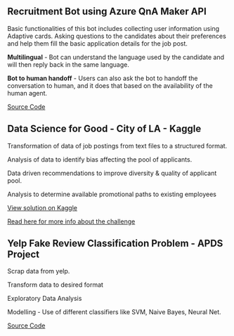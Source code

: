 ## Recruitment Bot using Azure QnA Maker API
Basic functionalities of this bot includes collecting user information using Adaptive cards. Asking questions to the candidates about their preferences and help them fill the basic application details for the job post.

**Multilingual** - Bot can understand the language used by the candidate and will then reply back in the same language.

**Bot to human handoff** - Users can also ask the bot to handoff the conversation to human, and it does that based on the availability of the human agent.

[Source Code](https://github.com/tyagit/recruitmentbot)


## Data Science for Good - City of LA - Kaggle
Transformation of data of job postings from text files to a structured format.

Analysis of data to identify bias affecting the pool of applicants.

Data driven recommendations to improve diversity & quality of applicant pool.

Analysis to determine available promotional paths to existing employees

[View solution on Kaggle](https://www.kaggle.com/tyagit3/dsfg-cityofla-analysis-and-solution)

[Read here for more info about the challenge](https://www.kaggle.com/c/data-science-for-good-city-of-los-angeles)


## Yelp Fake Review Classification Problem - APDS Project
Scrap data from yelp.

Transform data to desired format

Exploratory Data Analysis

Modelling - Use of different classifiers like SVM, Naive Bayes, Neural Net.

[Source Code](https://github.com/tyagit/Apds02G06)
